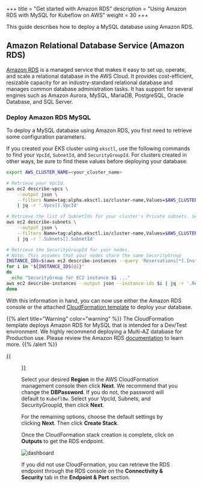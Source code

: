 +++
title = "Get started with Amazon RDS"
description = "Using Amazon RDS with MySQL for Kubeflow on AWS"
weight = 30
+++

This guide describes how to deploy a MySQL database using Amazon RDS. 

## Amazon Relational Database Service (Amazon RDS)

[Amazon RDS](https://aws.amazon.com/rds/) is a managed service that makes it easy to set up, operate, and scale a relational database in the AWS Cloud. It provides cost-efficient, resizable capacity for an industry-standard relational database and manages common database administration tasks. It has support for several engines such as  Amazon Aurora, MySQL, MariaDB, PostgreSQL, Oracle Database, and SQL Server.

### Deploy Amazon RDS MySQL

To deploy a MySQL database using Amazon RDS, you first need to retrieve some configuration parameters.

If you created your EKS cluster using `eksctl`, use the following commands to find your `VpcId`, `SubnetId`, and `SecurityGroupId`. For clusters created in other ways, be sure to find these values before deploying your database.

```bash
export AWS_CLUSTER_NAME=<your_cluster_name>

# Retrieve your VpcId.
aws ec2 describe-vpcs \
    --output json \
    --filters Name=tag:alpha.eksctl.io/cluster-name,Values=$AWS_CLUSTER_NAME \
    | jq -r '.Vpcs[].VpcId'

# Retrieve the list of SubnetIds for your cluster's Private subnets. Select at least 2.
aws ec2 describe-subnets \
    --output json \
    --filters Name=tag:alpha.eksctl.io/cluster-name,Values=$AWS_CLUSTER_NAME Name=tag:aws:cloudformation:logical-id,Values=SubnetPrivate* \
    | jq -r '.Subnets[].SubnetId'

# Retrieve the SecurityGroupId for your nodes.
# Note: This assumes that your nodes share the same SecurityGroup
INSTANCE_IDS=$(aws ec2 describe-instances --query 'Reservations[*].Instances[*].InstanceId' --filters "Name=tag-key,Values=eks:cluster-name" "Name=tag-value,Values=$AWS_CLUSTER_NAME" --output text)
for i in "${INSTANCE_IDS[@]}"
do
  echo "SecurityGroup for EC2 instance $i ..."
aws ec2 describe-instances --output json --instance-ids $i | jq -r '.Reservations[].Instances[].SecurityGroups[].GroupId'
done  
```

With this information in hand, you can now use either the Amazon RDS console or the attached [CloudFormation template](/docs/distributions/aws/customizing-aws/files/rds.yaml) to deploy your database.

{{% alert title="Warning" color="warning" %}}
The CloudFormation template deploys Amazon RDS for MySQL that is intended for a Dev/Test environment.
We highly recommend deploying a Multi-AZ database for Production use. Please review the Amazon RDS [documentation](https://docs.aws.amazon.com/AmazonRDS/latest/UserGuide/Welcome.html) to learn more.
{{% /alert %}}

[{{<figure src="/docs/images/aws/cloudformation-launch-stack.png">}}](https://console.aws.amazon.com/cloudformation/home?#/stacks/new?stackName=kubeflow-db&templateURL=https://cloudformation-kubeflow.s3-us-west-2.amazonaws.com/rds.yaml)

Select your desired **Region** in the AWS CloudFormation management console then click **Next**.
We recommend that you change the **DBPassword**. If you do not, the password will default to `Kubefl0w`. Select your VpcId, Subnets, and SecurityGroupId, then click **Next**.

For the remaining options, choose the default settings by clicking **Next**. Then click **Create Stack**.

Once the CloudFormation stack creation is complete, click on **Outputs** to get the RDS endpoint.

![dashboard](/docs/images/aws/cloudformation-rds-output.png)

If you did not use CloudFormation, you can retrieve the RDS endpoint through the RDS console on the **Connectivity & Security** tab in the **Endpoint & Port** section. 